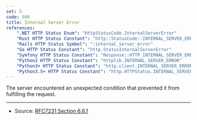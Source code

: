 ```yaml
---
set: 5
code: 500
title: Internal Server Error
references:
    ".NET HTTP Status Enum": "HttpStatusCode.InternalServerError"
    "Rust HTTP Status Constant": "http::StatusCode::INTERNAL_SERVER_ERROR"
    "Rails HTTP Status Symbol": ":internal_server_error"
    "Go HTTP Status Constant": "http.StatusInternalServerError"
    "Symfony HTTP Status Constant": "Response::HTTP_INTERNAL_SERVER_ERROR"
    "Python2 HTTP Status Constant": "httplib.INTERNAL_SERVER_ERROR"
    "Python3+ HTTP Status Constant": "http.client.INTERNAL_SERVER_ERROR"
    "Python3.5+ HTTP Status Constant": "http.HTTPStatus.INTERNAL_SERVER_ERROR"
---
```


The server encountered an unexpected condition that prevented it from fulfilling the request.

---

* Source: [RFC7231 Section 6.6.1][1]

[1]: <https://tools.ietf.org/html/rfc7231#section-6.6.1>
